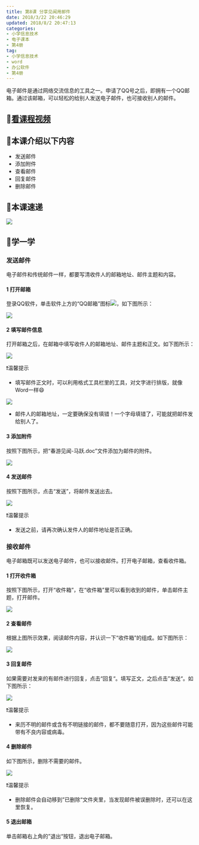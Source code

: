 ```yaml
---
title: 第8课 分享见闻用邮件
date: 2018/3/22 20:46:29
updated: 2018/8/2 20:47:13
categories:
- 小学信息技术
- 电子课本
- 第4册
tag: 
- 小学信息技术
- word
- 办公软件
- 第4册
---
```

电子邮件是通过网络交流信息的工具之一。申请了QQ号之后，即拥有一个QQ邮箱。通过该邮箱，可以轻松的给别人发送电子邮件，也可接收别人的邮件。
## 🎦[看课程视频](https://itdamo.ke.qq.com/)

## :mega:本课介绍以下内容

- 发送邮件
- 添加附件
- 查看邮件
- 回复邮件
- 删除邮件
## :rainbow:本课速递
![](/courses/ITP4/8.9.png)
## :electric_plug:学一学
### 发送邮件
电子邮件和传统邮件一样，都要写清收件人的邮箱地址、邮件主题和内容。
#### 1 打开邮箱
登录QQ软件，单击软件上方的“QQ邮箱”图标![](/courses/ITP4/8.0.png)，如下图所示：

![](/courses/ITP4/8.1.png)
#### 2 填写邮件信息
打开邮箱之后，在邮箱中填写收件人的邮箱地址、邮件主题和正文。如下图所示：

![](/courses/ITP4/8.2.png)

:heavy_exclamation_mark:温馨提示
- 填写邮件正文时，可以利用格式工具栏里的工具，对文字进行排版，就像Word一样:smile:

![](/courses/ITP4/8.3.png)

- 邮件人的邮箱地址，一定要确保没有填错！一个字母填错了，可能就把邮件发给别人了。
#### 3 添加附件
按照下图所示，把“春游见闻-马跃.doc”文件添加为邮件的附件。

![](/courses/ITP4/8.4.png)
#### 4 发送邮件
按照下图所示，点击“发送”，将邮件发送出去。

![](/courses/ITP4/8.5.png)

:heavy_exclamation_mark:温馨提示
- 发送之前，请再次确认发件人的邮件地址是否正确。

### 接收邮件
电子邮箱既可以发送电子邮件，也可以接收邮件。打开电子邮箱，查看收件箱。
#### 1 打开收件箱
按照下图所示，打开“收件箱”，在“收件箱”里可以看到收到的邮件，单击邮件主题，打开邮件。

![](/courses/ITP4/8.6.png)
#### 2 查看邮件
根据上图所示效果，阅读邮件内容，并认识一下“收件箱”的组成。如下图所示：

![](/courses/ITP4/8.7.png)
#### 3 回复邮件
如果需要对发来的有邮件进行回复，点击“回复“。填写正文，之后点击”发送“。如下图所示：

![](/courses/ITP4/8.8.png)

:heavy_exclamation_mark:温馨提示
- 来历不明的邮件或含有不明链接的邮件，都不要随意打开，因为这些邮件可能带有不良内容或病毒。

#### 4 删除邮件
如下图所示，删除不需要的邮件。

![](/courses/ITP4/8.9.png)

:heavy_exclamation_mark:温馨提示
- 删除邮件会自动移到”已删除“文件夹里，当发现邮件被误删除时，还可以在这里恢复。

#### 5 退出邮箱
单击邮箱右上角的”退出“按钮，退出电子邮箱。
